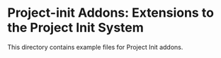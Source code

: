 # Project-init Addons: Extensions to the Project Init System

This directory contains example files for Project Init addons.

